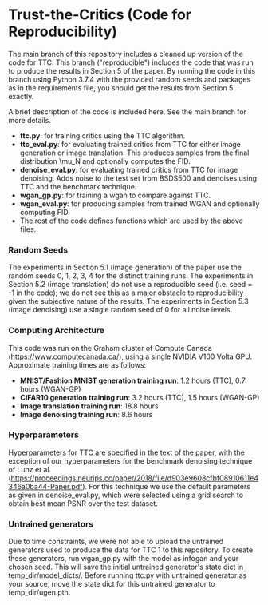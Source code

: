 # Trust-the-Critics (Code for Reproducibility)

The main branch of this repository includes a cleaned up version of the code for TTC. This branch ("reproducible") includes the code that was run to produce the results in Section 5 of the paper. By running the code in this branch using Python 3.7.4 with the provided random seeds and packages as in the requirements file, you should get the results from Section 5 exactly.

A brief description of the code is included here. See the main branch for more details.
 
- **ttc.py**: for training critics using the TTC algorithm. 
- **ttc_eval.py**: for evaluating trained critics from TTC for either image generation or image translation. This produces samples from the final distribution \mu_N and  optionally computes the FID.
- **denoise_eval.py**: for evaluating trained critics from TTC for image denoising. Adds noise to the test set from BSDS500 and denoises using TTC and the benchmark technique.
- **wgan_gp.py**: for training a wgan to compare against TTC.
- **wgan_eval.py**: for producing samples from trained WGAN and optionally computing FID.
- The rest of the code defines functions which are used by the above files.


### Random Seeds
The experiments in Section 5.1 (image generation) of the paper use the random seeds 0, 1, 2, 3, 4 for the distinct training runs. The experiments in Section 5.2 (image translation) do not use a reproducible seed (i.e. seed = -1 in the code); we do not see this as a major obstacle to reproducibility given the subjective nature of the results. The experiments in Section 5.3 (image denoising) use a single random seed of 0 for all noise levels.  

### Computing Architecture
This code was run on the Graham cluster of Compute Canada (https://www.computecanada.ca/), using a single NVIDIA V100 Volta GPU. Approximate training times are as follows:

- **MNIST/Fashion MNIST generation training run**: 1.2 hours (TTC), 0.7 hours (WGAN-GP)
- **CIFAR10 generation training run**: 3.2 hours (TTC), 1.5 hours (WGAN-GP)
- **Image translation training run**: 18.8 hours
- **Image denoising training run**: 8.6 hours

### Hyperparameters
Hyperparameters for TTC are specified in the text of the paper, with the exception of our hyperparameters for the benchmark denoising technique of Lunz et al. (https://proceedings.neurips.cc/paper/2018/file/d903e9608cfbf08910611e4346a0ba44-Paper.pdf). For this technique we use the default parameters as given in denoise_eval.py, which were selected using a grid search to obtain best mean PSNR over the test dataset.

### Untrained generators
Due to time constraints, we were not able to upload the untrained generators used to produce the data for TTC 1 to this repository. To create these generators, run wgan_gp.py with the model as infogan and your chosen seed. This will save the initial untrained generator's state dict in temp_dir/model_dicts/. Before running ttc.py with untrained generator as your source, move the state dict for this untrained generator to temp_dir/ugen.pth.
